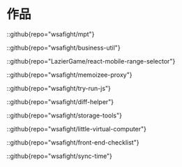 # 作品

::github{repo="wsafight/mpt"}

::github{repo="wsafight/business-util"}

::github{repo="LazierGame/react-mobile-range-selector"}

::github{repo="wsafight/memoizee-proxy"}

::github{repo="wsafight/try-run-js"}

::github{repo="wsafight/diff-helper"}

::github{repo="wsafight/storage-tools"}

::github{repo="wsafight/little-virtual-computer"}

::github{repo="wsafight/front-end-checklist"}

::github{repo="wsafight/sync-time"}